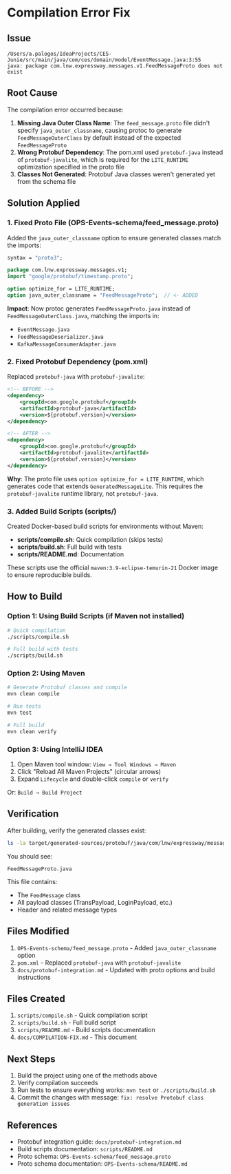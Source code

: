 # Compilation Error Fix

## Issue

```
/Users/a.palogos/IdeaProjects/CES-Junie/src/main/java/com/ces/domain/model/EventMessage.java:3:55
java: package com.lnw.expressway.messages.v1.FeedMessageProto does not exist
```

## Root Cause

The compilation error occurred because:

1. **Missing Java Outer Class Name**: The `feed_message.proto` file didn't specify `java_outer_classname`, causing protoc to generate `FeedMessageOuterClass` by default instead of the expected `FeedMessageProto`
2. **Wrong Protobuf Dependency**: The pom.xml used `protobuf-java` instead of `protobuf-javalite`, which is required for the `LITE_RUNTIME` optimization specified in the proto file
3. **Classes Not Generated**: Protobuf Java classes weren't generated yet from the schema file

## Solution Applied

### 1. Fixed Proto File (OPS-Events-schema/feed_message.proto)

Added the `java_outer_classname` option to ensure generated classes match the imports:

```protobuf
syntax = "proto3";

package com.lnw.expressway.messages.v1;
import "google/protobuf/timestamp.proto";

option optimize_for = LITE_RUNTIME;
option java_outer_classname = "FeedMessageProto";  // <- ADDED
```

**Impact**: Now protoc generates `FeedMessageProto.java` instead of `FeedMessageOuterClass.java`, matching the imports in:
- `EventMessage.java`
- `FeedMessageDeserializer.java`
- `KafkaMessageConsumerAdapter.java`

### 2. Fixed Protobuf Dependency (pom.xml)

Replaced `protobuf-java` with `protobuf-javalite`:

```xml
<!-- BEFORE -->
<dependency>
    <groupId>com.google.protobuf</groupId>
    <artifactId>protobuf-java</artifactId>
    <version>${protobuf.version}</version>
</dependency>

<!-- AFTER -->
<dependency>
    <groupId>com.google.protobuf</groupId>
    <artifactId>protobuf-javalite</artifactId>
    <version>${protobuf.version}</version>
</dependency>
```

**Why**: The proto file uses `option optimize_for = LITE_RUNTIME`, which generates code that extends `GeneratedMessageLite`. This requires the `protobuf-javalite` runtime library, not `protobuf-java`.

### 3. Added Build Scripts (scripts/)

Created Docker-based build scripts for environments without Maven:

- **scripts/compile.sh**: Quick compilation (skips tests)
- **scripts/build.sh**: Full build with tests
- **scripts/README.md**: Documentation

These scripts use the official `maven:3.9-eclipse-temurin-21` Docker image to ensure reproducible builds.

## How to Build

### Option 1: Using Build Scripts (if Maven not installed)

```bash
# Quick compilation
./scripts/compile.sh

# Full build with tests
./scripts/build.sh
```

### Option 2: Using Maven

```bash
# Generate Protobuf classes and compile
mvn clean compile

# Run tests
mvn test

# Full build
mvn clean verify
```

### Option 3: Using IntelliJ IDEA

1. Open Maven tool window: `View → Tool Windows → Maven`
2. Click "Reload All Maven Projects" (circular arrows)
3. Expand `Lifecycle` and double-click `compile` or `verify`

Or: `Build → Build Project`

## Verification

After building, verify the generated classes exist:

```bash
ls -la target/generated-sources/protobuf/java/com/lnw/expressway/messages/v1/
```

You should see:
```
FeedMessageProto.java
```

This file contains:
- The `FeedMessage` class
- All payload classes (TransPayload, LoginPayload, etc.)
- Header and related message types

## Files Modified

1. `OPS-Events-schema/feed_message.proto` - Added `java_outer_classname` option
2. `pom.xml` - Replaced `protobuf-java` with `protobuf-javalite`
3. `docs/protobuf-integration.md` - Updated with proto options and build instructions

## Files Created

1. `scripts/compile.sh` - Quick compilation script
2. `scripts/build.sh` - Full build script
3. `scripts/README.md` - Build scripts documentation
4. `docs/COMPILATION-FIX.md` - This document

## Next Steps

1. Build the project using one of the methods above
2. Verify compilation succeeds
3. Run tests to ensure everything works: `mvn test` or `./scripts/build.sh`
4. Commit the changes with message: `fix: resolve Protobuf class generation issues`

## References

- Protobuf integration guide: `docs/protobuf-integration.md`
- Build scripts documentation: `scripts/README.md`
- Proto schema: `OPS-Events-schema/feed_message.proto`
- Proto schema documentation: `OPS-Events-schema/README.md`
